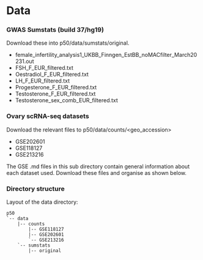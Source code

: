 # Data

### GWAS Sumstats (build 37/hg19)
Download these into p50/data/sumstats/original.
- female_infertility_analysis1_UKBB_Finngen_EstBB_noMACfilter_March20231.out
- FSH_F_EUR_filtered.txt
- Oestradiol_F_EUR_filtered.txt
- LH_F_EUR_filtered.txt          
- Progesterone_F_EUR_filtered.txt
- Testosterone_F_EUR_filtered.txt
- Testosterone_sex_comb_EUR_filtered.txt

### Ovary scRNA-seq datasets
Download the relevant files to p50/data/counts/<geo_accession>
- GSE202601
- GSE118127
- GSE213216

The GSE .md files in this sub directory contain general information about each dataset used.
Download these files and organise as shown below.

### Directory structure
Layout of the data directory:
```
p50
`-- data
    |-- counts
        |-- GSE118127
        |-- GSE202601
        `-- GSE213216
    `-- sumstats
        |-- original
```
